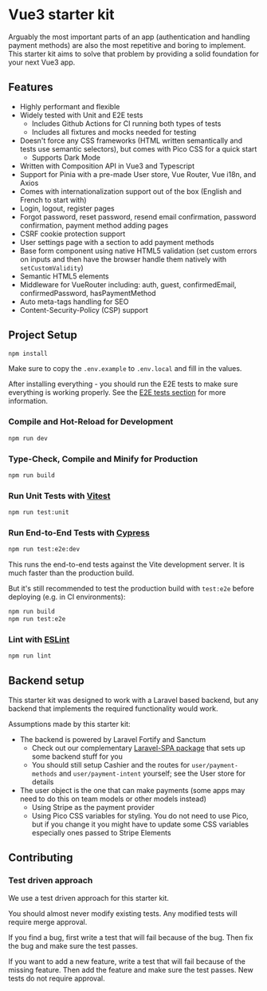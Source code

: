 # Vue3 starter kit

Arguably the most important parts of an app (authentication and handling payment methods) are also the most repetitive and boring to implement. This starter kit aims to solve that problem by providing a solid foundation for your next Vue3 app.

## Features
- Highly performant and flexible
- Widely tested with Unit and E2E tests
  - Includes Github Actions for CI running both types of tests
  - Includes all fixtures and mocks needed for testing
- Doesn't force any CSS frameworks (HTML written semantically and tests use semantic selectors), but comes with Pico CSS for a quick start
  - Supports Dark Mode
- Written with Composition API in Vue3 and Typescript
- Support for Pinia with a pre-made User store, Vue Router, Vue i18n, and Axios
- Comes with internationalization support out of the box (English and French to start with)
- Login, logout, register pages
- Forgot password, reset password, resend email confirmation, password confirmation, payment method adding pages
- CSRF cookie protection support
- User settings page with a section to add payment methods
- Base form component using native HTML5 validation (set custom errors on inputs and then have the browser handle them natively with `setCustomValidity`)
- Semantic HTML5 elements
- Middleware for VueRouter including: auth, guest, confirmedEmail, confirmedPassword, hasPaymentMethod
- Auto meta-tags handling for SEO
- Content-Security-Policy (CSP) support

## Project Setup

```sh
npm install
```

Make sure to copy the `.env.example` to `.env.local` and fill in the values.

After installing everything - you should run the E2E tests to make sure everything is working properly. See the [E2E tests section](#run-end-to-end-tests-with-cypress) for more information.

### Compile and Hot-Reload for Development

```sh
npm run dev
```

### Type-Check, Compile and Minify for Production

```sh
npm run build
```

### Run Unit Tests with [Vitest](https://vitest.dev/)

```sh
npm run test:unit
```

### Run End-to-End Tests with [Cypress](https://www.cypress.io/)

```sh
npm run test:e2e:dev
```

This runs the end-to-end tests against the Vite development server.
It is much faster than the production build.

But it's still recommended to test the production build with `test:e2e` before deploying (e.g. in CI environments):

```sh
npm run build
npm run test:e2e
```

### Lint with [ESLint](https://eslint.org/)

```sh
npm run lint
```

## Backend setup

This starter kit was designed to work with a Laravel based backend, but any backend that implements the required functionality would work.

Assumptions made by this starter kit:
- The backend is powered by Laravel Fortify and Sanctum
  - Check out our complementary [Laravel-SPA package](https://packagist.org/packages/mmedia/laravel-spa) that sets up some backend stuff for you
  - You should still setup Cashier and the routes for `user/payment-methods` and `user/payment-intent` yourself; see the User store for details
- The user object is the one that can make payments (some apps may need to do this on team models or other models instead)
  - Using Stripe as the payment provider
  - Using Pico CSS variables for styling. You do not need to use Pico, but if you change it you might have to update some CSS variables especially ones passed to Stripe Elements

## Contributing

### Test driven approach

We use a test driven approach for this starter kit.

You should almost never modify existing tests. Any modified tests will require merge approval.

If you find a bug, first write a test that will fail because of the bug. Then fix the bug and make sure the test passes.

If you want to add a new feature, write a test that will fail because of the missing feature. Then add the feature and make sure the test passes. New tests do not require approval.

<!-- Show image https://res.cloudinary.com/practicaldev/image/fetch/s--2bUj5oX1--/c_limit%2Cf_auto%2Cfl_progressive%2Cq_auto%2Cw_880/https://dev-to-uploads.s3.amazonaws.com/uploads/articles/26tdj40bmlnmw09fb27h.png -->
